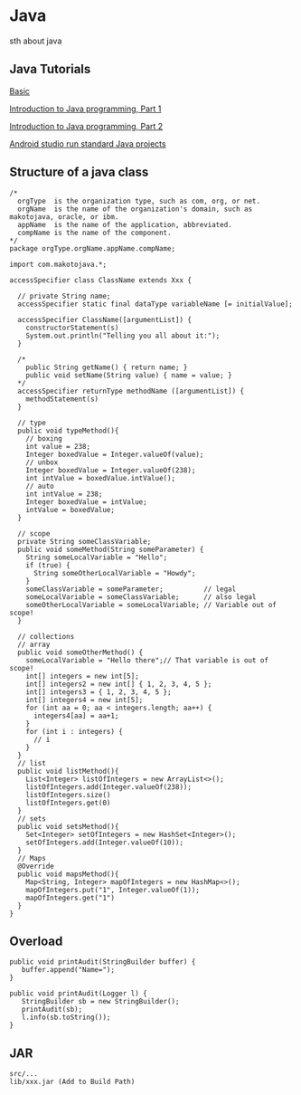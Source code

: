 # Java

sth about java

## Java Tutorials

[Basic](https://learnxinyminutes.com/docs/zh-cn/java-cn/)

[Introduction to Java programming, Part 1](https://www.ibm.com/developerworks/java/tutorials/j-introtojava1/index.html)

[Introduction to Java programming, Part 2](https://www.ibm.com/developerworks/java/tutorials/j-introtojava2/index.html)

[Android studio run standard Java projects](https://stackoverflow.com/questions/16626810/can-android-studio-be-used-to-run-standard-java-projects)

## Structure of a java class

```
/*
  orgType  is the organization type, such as com, org, or net.
  orgName  is the name of the organization's domain, such as makotojava, oracle, or ibm.
  appName  is the name of the application, abbreviated.
  compName is the name of the component.
*/
package orgType.orgName.appName.compName;

import com.makotojava.*;

accessSpecifier class ClassName extends Xxx {

  // private String name;
  accessSpecifier static final dataType variableName [= initialValue];

  accessSpecifier ClassName([argumentList]) {
    constructorStatement(s)
    System.out.println("Telling you all about it:");
  }
  
  /*
    public String getName() { return name; }
    public void setName(String value) { name = value; }
  */
  accessSpecifier returnType methodName ([argumentList]) {
    methodStatement(s)
  }
  
  // type
  public void typeMethod(){
    // boxing
    int value = 238;
    Integer boxedValue = Integer.valueOf(value);
    // unbox
    Integer boxedValue = Integer.valueOf(238);
    int intValue = boxedValue.intValue();
    // auto
    int intValue = 238;
    Integer boxedValue = intValue;
    intValue = boxedValue;
  }
  
  // scope
  private String someClassVariable;
  public void someMethod(String someParameter) {
    String someLocalVariable = "Hello";
    if (true) {
      String someOtherLocalVariable = "Howdy";
    }
    someClassVariable = someParameter;          // legal
    someLocalVariable = someClassVariable;      // also legal
    someOtherLocalVariable = someLocalVariable; // Variable out of scope!
  }
  
  // collections
  // array
  public void someOtherMethod() {
    someLocalVariable = "Hello there";// That variable is out of scope!
    int[] integers = new int[5];
    int[] integers2 = new int[] { 1, 2, 3, 4, 5 };
    int[] integers3 = { 1, 2, 3, 4, 5 };
    int[] integers4 = new int[5];
    for (int aa = 0; aa < integers.length; aa++) {
      integers4[aa] = aa+1;
    }
    for (int i : integers) {
      // i
    }
  }
  // list
  public void listMethod(){
    List<Integer> listOfIntegers = new ArrayList<>();
    listOfIntegers.add(Integer.valueOf(238));
    listOfIntegers.size()
    listOfIntegers.get(0)
  }
  // sets
  public void setsMethod(){
    Set<Integer> setOfIntegers = new HashSet<Integer>();
    setOfIntegers.add(Integer.valueOf(10));
  }
  // Maps
  @Override
  public void mapsMethod(){
    Map<String, Integer> mapOfIntegers = new HashMap<>();
    mapOfIntegers.put("1", Integer.valueOf(1));
    mapOfIntegers.get("1")
  }
}
```

## Overload

```
public void printAudit(StringBuilder buffer) {
   buffer.append("Name=");
}
 
public void printAudit(Logger l) {
   StringBuilder sb = new StringBuilder();
   printAudit(sb);
   l.info(sb.toString());
}
```

## JAR

```
src/...
lib/xxx.jar (Add to Build Path)
```
